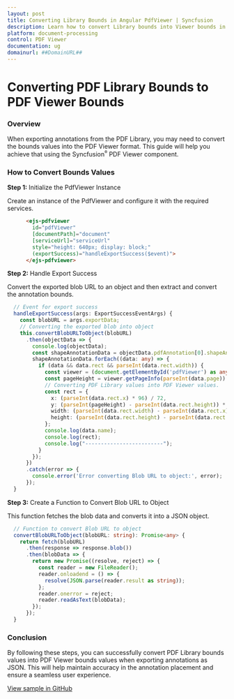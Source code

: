 ```yaml
---
layout: post
title: Converting Library Bounds in Angular PdfViewer | Syncfusion
description: Learn how to convert Library bounds into Viewer bounds in Syncfusion Angular Pdfviewer component of Syncfusion Essential JS 2 and more.
platform: document-processing
control: PDF Viewer
documentation: ug
domainurl: ##DomainURL##
---
```


# Converting PDF Library Bounds to PDF Viewer Bounds

### Overview

When exporting annotations from the PDF Library, you may need to convert the bounds values into the PDF Viewer format. This guide will help you achieve that using the Syncfusion<sup style="font-size:70%">&reg;</sup> PDF Viewer component.

### How to Convert Bounds Values

**Step 1:** Initialize the PdfViewer Instance

Create an instance of the PdfViewer and configure it with the required services.

```html
      <ejs-pdfviewer
        id="pdfViewer"
        [documentPath]="document"
        [serviceUrl]="serviceUrl"
        style="height: 640px; display: block;"
        (exportSuccess)="handleExportSuccess($event)">
      </ejs-pdfviewer>
```

**Step 2:** Handle Export Success

Convert the exported blob URL to an object and then extract and convert the annotation bounds.

```typescript
  // Event for export success
  handleExportSuccess(args: ExportSuccessEventArgs) {
    const blobURL = args.exportData;
    // Converting the exported blob into object
    this.convertBlobURLToObject(blobURL)
      .then(objectData => {
        console.log(objectData);
        const shapeAnnotationData = objectData.pdfAnnotation[0].shapeAnnotation;
        shapeAnnotationData.forEach((data: any) => {
          if (data && data.rect && parseInt(data.rect.width)) {
            const viewer = (document.getElementById('pdfViewer') as any).ej2_instances[0];
            const pageHeight = viewer.getPageInfo(parseInt(data.page)).height;
            // Converting PDF Library values into PDF Viewer values.
            const rect = {
              x: (parseInt(data.rect.x) * 96) / 72,
              y: (parseInt(pageHeight) - parseInt(data.rect.height)) * 96 / 72,
              width: (parseInt(data.rect.width) - parseInt(data.rect.x)) * 96 / 72,
              height: (parseInt(data.rect.height) - parseInt(data.rect.y)) * 96 / 72,
            };
            console.log(data.name);
            console.log(rect);
            console.log("-------------------------");
          }
        });
      })
      .catch(error => {
        console.error('Error converting Blob URL to object:', error);
      });
  }
```

**Step 3:** Create a Function to Convert Blob URL to Object

This function fetches the blob data and converts it into a JSON object.

```typescript
  // Function to convert Blob URL to object
  convertBlobURLToObject(blobURL: string): Promise<any> {
    return fetch(blobURL)
      .then(response => response.blob())
      .then(blobData => {
        return new Promise((resolve, reject) => {
          const reader = new FileReader();
          reader.onloadend = () => {
            resolve(JSON.parse(reader.result as string));
          };
          reader.onerror = reject;
          reader.readAsText(blobData);
        });
      });
  }
```

### Conclusion

By following these steps, you can successfully convert PDF Library bounds values into PDF Viewer bounds values when exporting annotations as JSON. This will help maintain accuracy in the annotation placement and ensure a seamless user experience.

[View sample in GitHub](https://github.com/SyncfusionExamples/angular-pdf-viewer-examples/tree/master/How%20to)
